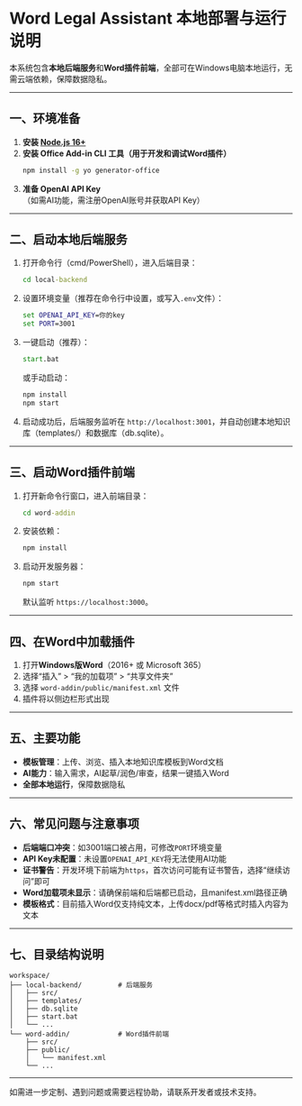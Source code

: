 # Word Legal Assistant 本地部署与运行说明

本系统包含**本地后端服务**和**Word插件前端**，全部可在Windows电脑本地运行，无需云端依赖，保障数据隐私。

---

## 一、环境准备

1. **安装 [Node.js 16+](https://nodejs.org/zh-cn/download/)**
2. **安装 Office Add-in CLI 工具（用于开发和调试Word插件）**
   ```bash
   npm install -g yo generator-office
   ```
3. **准备 OpenAI API Key**  
   （如需AI功能，需注册OpenAI账号并获取API Key）

---

## 二、启动本地后端服务

1. 打开命令行（cmd/PowerShell），进入后端目录：
   ```bat
   cd local-backend
   ```
2. 设置环境变量（推荐在命令行中设置，或写入`.env`文件）：
   ```bat
   set OPENAI_API_KEY=你的key
   set PORT=3001
   ```
3. 一键启动（推荐）：
   ```bat
   start.bat
   ```
   或手动启动：
   ```bat
   npm install
   npm start
   ```
4. 启动成功后，后端服务监听在 `http://localhost:3001`，并自动创建本地知识库（templates/）和数据库（db.sqlite）。

---

## 三、启动Word插件前端

1. 打开新命令行窗口，进入前端目录：
   ```bat
   cd word-addin
   ```
2. 安装依赖：
   ```bat
   npm install
   ```
3. 启动开发服务器：
   ```bat
   npm start
   ```
   默认监听 `https://localhost:3000`。

---

## 四、在Word中加载插件

1. 打开**Windows版Word**（2016+ 或 Microsoft 365）
2. 选择“插入” > “我的加载项” > “共享文件夹”
3. 选择 `word-addin/public/manifest.xml` 文件
4. 插件将以侧边栏形式出现

---

## 五、主要功能

- **模板管理**：上传、浏览、插入本地知识库模板到Word文档
- **AI能力**：输入需求，AI起草/润色/审查，结果一键插入Word
- **全部本地运行**，保障数据隐私

---

## 六、常见问题与注意事项

- **后端端口冲突**：如3001端口被占用，可修改`PORT`环境变量
- **API Key未配置**：未设置`OPENAI_API_KEY`将无法使用AI功能
- **证书警告**：开发环境下前端为`https`，首次访问可能有证书警告，选择“继续访问”即可
- **Word加载项未显示**：请确保前端和后端都已启动，且manifest.xml路径正确
- **模板格式**：目前插入Word仅支持纯文本，上传docx/pdf等格式时插入内容为文本

---

## 七、目录结构说明

```
workspace/
├── local-backend/         # 后端服务
│   ├── src/
│   ├── templates/
│   ├── db.sqlite
│   ├── start.bat
│   └── ...
└── word-addin/            # Word插件前端
    ├── src/
    ├── public/
    │   └── manifest.xml
    └── ...
```

---

如需进一步定制、遇到问题或需要远程协助，请联系开发者或技术支持。
